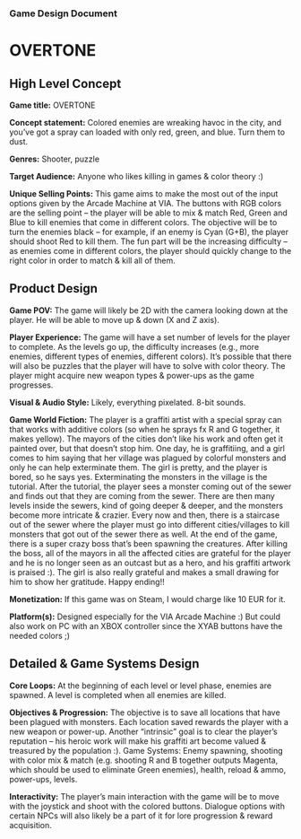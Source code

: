 
### Game Design Document

# OVERTONE

## High Level Concept

**Game title:** OVERTONE

**Concept statement:** Colored enemies are wreaking havoc in the city, and you’ve got a spray can loaded with only red, green, and blue. Turn them to dust.

**Genres:** Shooter, puzzle

**Target Audience:** Anyone who likes killing in games & color theory :)

**Unique Selling Points:** This game aims to make the most out of the input options given by the Arcade Machine at VIA. The buttons with RGB colors are the selling point – the player will be able to mix & match Red, Green and Blue to kill enemies that come in different colors. The objective will be to turn the enemies black – for example, if an enemy is Cyan (G+B), the player should shoot Red to kill them. The fun part will be the increasing difficulty – as enemies come in different colors, the player should quickly change to the right color in order to match & kill all of them.

## Product Design

**Game POV:** The game will likely be 2D with the camera looking down at the player. He will be able to move up & down (X and Z axis).

**Player Experience:** The game will have a set number of levels for the player to complete. As the levels go up, the difficulty increases (e.g., more enemies, different types of enemies, different colors). It’s possible that there will also be puzzles that the player will have to solve with color theory. The player might acquire new weapon types & power-ups as the game progresses.

**Visual & Audio Style:** Likely, everything pixelated. 8-bit sounds.  

**Game World Fiction:** The player is a graffiti artist with a special spray can that works with additive colors (so when he sprays fx R and G together, it makes yellow). The mayors of the cities don’t like his work and often get it painted over, but that doesn’t stop him. One day, he is graffitiing, and a girl comes to him saying that her village was plagued by colorful monsters and only he can help exterminate them. The girl is pretty, and the player is bored, so he says yes. Exterminating the monsters in the village is the tutorial. After the tutorial, the player sees a monster coming out of the sewer and finds out that they are coming from the sewer. There are then many levels inside the sewers, kind of going deeper & deeper, and the monsters become more intricate & crazier. Every now and then, there is a staircase out of the sewer where the player must go into different cities/villages to kill monsters that got out of the sewer there as well. At the end of the game, there is a super crazy boss that’s been spawning the creatures. After killing the boss, all of the mayors in all the affected cities are grateful for the player and he is no longer seen as an outcast but as a hero, and his graffiti artwork is praised :). The girl is also really grateful and makes a small drawing for him to show her gratitude. Happy ending!!  

**Monetization:** If this game was on Steam, I would charge like 10 EUR for it.  

**Platform(s):** Designed especially for the VIA Arcade Machine :) But could also work on PC with an XBOX controller since the XYAB buttons have the needed colors ;)  

## Detailed & Game Systems Design
**Core Loops:** At the beginning of each level or level phase, enemies are spawned. A level is completed when all enemies are killed.  

**Objectives & Progression:** The objective is to save all locations that have been plagued with monsters. Each location saved rewards the player with a new weapon or power-up. Another “intrinsic” goal is to clear the player’s reputation – his heroic work will make his graffiti art become valued & treasured by the population :).
Game Systems: Enemy spawning, shooting with color mix & match (e.g. shooting R and B together outputs Magenta, which should be used to eliminate Green enemies), health, reload & ammo, power-ups, levels.  

**Interactivity:** The player’s main interaction with the game will be to move with the joystick and shoot with the colored buttons. Dialogue options with certain NPCs will also likely be a part of it for lore progression & reward acquisition.

